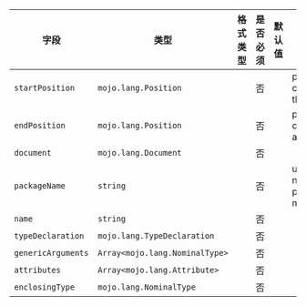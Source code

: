 | 字段 | 类型 | 格式类型 | 是否必须 | 默认值 | 说明 |
|---|---|---|---|---|---|
| `startPosition` | `mojo.lang.Position` |  | 否 |  | position of first character belonging to the Expr |
| `endPosition` | `mojo.lang.Position` |  | 否 |  | position of first character immediately after the Expr |
| `document` | `mojo.lang.Document` |  | 否 |  |  |
| `packageName` | `string` |  | 否 |  | user writing package namevar foo : package.name.Bar==> mojo.package.name.Bar |
| `name` | `string` |  | 否 |  |  |
| `typeDeclaration` | `mojo.lang.TypeDeclaration` |  | 否 |  |  |
| `genericArguments` | `Array<mojo.lang.NominalType>` |  | 否 |  |  |
| `attributes` | `Array<mojo.lang.Attribute>` |  | 否 |  |  |
| `enclosingType` | `mojo.lang.NominalType` |  | 否 |  |  |
